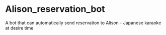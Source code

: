 # Alison_reservation_bot
A bot that can automatically send reservation to Alison - Japanese karaoke at desire time

